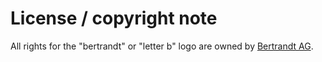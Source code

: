 # License / copyright note
All rights for the "bertrandt" or "letter b" logo are owned by [Bertrandt AG](
https://www.bertrandt.com/en/).
